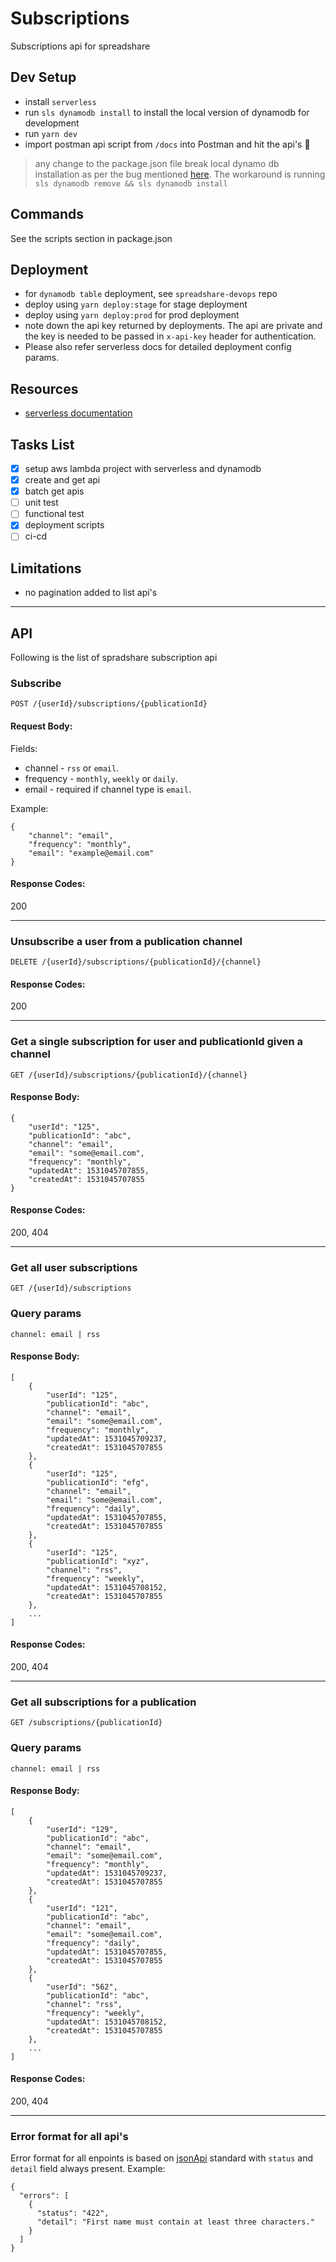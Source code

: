 # Subscriptions
Subscriptions api for spreadshare

## Dev Setup
* install `serverless`
* run `sls dynamodb install` to install the local version of dynamodb for development
* run `yarn dev`
* import postman api script from `/docs` into Postman and hit the api's 🍻
> any change to the package.json file break local dynamo db installation as per the bug mentioned [here](https://github.com/99xt/serverless-dynamodb-local/issues/127). The workaround is running `sls dynamodb remove && sls dynamodb install`

## Commands
See the scripts section in package.json

## Deployment
* for `dynamodb table` deployment, see `spreadshare-devops` repo
* deploy using `yarn deploy:stage` for stage deployment
* deploy using `yarn deploy:prod` for prod deployment 
* note down the api key returned by deployments. The api are private and the key is needed to be passed in `x-api-key` header for authentication.
* Please also refer serverless docs for detailed deployment config params.

## Resources
* [serverless documentation](https://serverless.com/)

## Tasks List
* [x] setup aws lambda project with serverless and dynamodb
* [x] create and get api
* [x] batch get apis
* [ ] unit test 
* [ ] functional test
* [x] deployment scripts
* [ ] ci-cd

## Limitations
* no pagination added to list api's

--------------------------------------

## API
Following is the list of spradshare subscription api


### Subscribe
`POST /{userId}/subscriptions/{publicationId}`

#### Request Body:

Fields:
* channel - `rss` or `email`.
* frequency - `monthly`, `weekly` or `daily`.
* email - required if channel type is `email`.

Example:
```
{
	"channel": "email",
	"frequency": "monthly",
	"email": "example@email.com"
}
```

#### Response Codes:
200

-----------

### Unsubscribe a user from a publication channel
`DELETE /{userId}/subscriptions/{publicationId}/{channel}`

#### Response Codes:
200

-----------

### Get a single subscription for user and publicationId given a channel
`GET /{userId}/subscriptions/{publicationId}/{channel}`

#### Response Body:
```
{
    "userId": "125",
    "publicationId": "abc",
    "channel": "email",
    "email": "some@email.com",
    "frequency": "monthly",
    "updatedAt": 1531045707855,
    "createdAt": 1531045707855
}
```

#### Response Codes:
200, 404

-----------

### Get all user subscriptions
`GET /{userId}/subscriptions`

### Query params 
`channel: email | rss`

#### Response Body:
```
[
    {
        "userId": "125",
        "publicationId": "abc",
        "channel": "email",
        "email": "some@email.com",
        "frequency": "monthly",
        "updatedAt": 1531045709237,
        "createdAt": 1531045707855
    },
    {
        "userId": "125",
        "publicationId": "efg",
        "channel": "email",
        "email": "some@email.com",
        "frequency": "daily",
        "updatedAt": 1531045707855,
        "createdAt": 1531045707855
    },
    {
        "userId": "125",
        "publicationId": "xyz",
        "channel": "rss",
        "frequency": "weekly",
        "updatedAt": 1531045708152,
        "createdAt": 1531045707855
    },
    ...
]
```

#### Response Codes:
200, 404

-----------

### Get all subscriptions for a publication
`GET /subscriptions/{publicationId}`

### Query params 
`channel: email | rss`

#### Response Body:
```
[
    {
        "userId": "129",
        "publicationId": "abc",
        "channel": "email",
        "email": "some@email.com",
        "frequency": "monthly",
        "updatedAt": 1531045709237,
        "createdAt": 1531045707855
    },
    {
        "userId": "121",
        "publicationId": "abc",
        "channel": "email",
        "email": "some@email.com",
        "frequency": "daily",
        "updatedAt": 1531045707855,
        "createdAt": 1531045707855
    },
    {
        "userId": "562",
        "publicationId": "abc",
        "channel": "rss",
        "frequency": "weekly",
        "updatedAt": 1531045708152,
        "createdAt": 1531045707855
    },
    ...
]
```

#### Response Codes:
200, 404

-----------

### Error format for all api's
Error format for all enpoints is based on [jsonApi](http://jsonapi.org/examples/#error-objects-basics) standard with `status` and `detail` field always present.
Example:
```
{
  "errors": [
    {
      "status": "422",
      "detail": "First name must contain at least three characters."
    }
  ]
}
```
